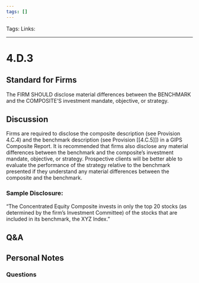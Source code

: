 ```yaml
---
tags: []
---
```

Tags:
Links: 
___
# 4.D.3
## Standard for Firms
The FIRM SHOULD disclose material differences between the BENCHMARK and the COMPOSITE’S investment mandate, objective, or strategy.
## Discussion
Firms are required to disclose the composite description (see Provision 4.C.4) and the benchmark description (see Provision [[4.C.5]]) in a GIPS Composite Report. It is recommended that firms also disclose any material differences between the benchmark and the composite’s investment mandate, objective, or strategy. Prospective clients will be better able to evaluate the performance of the strategy relative to the benchmark presented if they understand any material differences between the composite and the benchmark.
### Sample Disclosure:
“The Concentrated Equity Composite invests in only the top 20 stocks (as determined by the firm’s Investment Committee) of the stocks that are included in its benchmark, the XYZ Index.”
## Q&A

## Personal Notes

### Questions